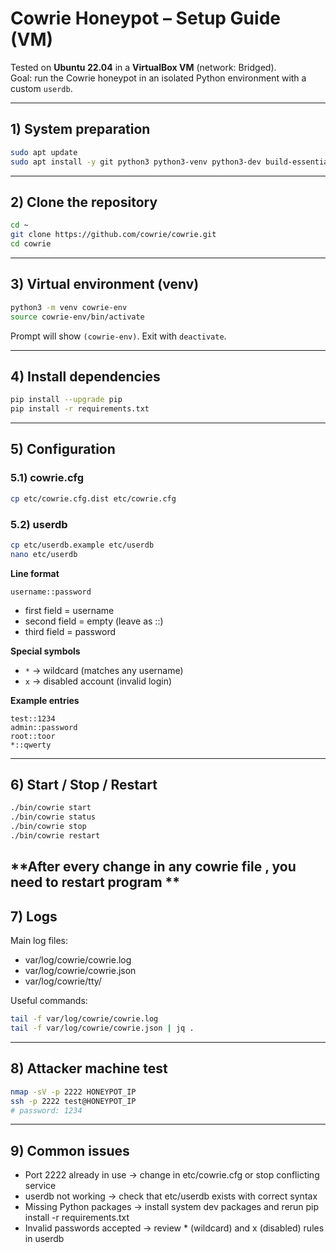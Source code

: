 # Cowrie Honeypot – Setup Guide (VM)

Tested on **Ubuntu 22.04** in a **VirtualBox VM** (network: Bridged).  
Goal: run the Cowrie honeypot in an isolated Python environment with a custom `userdb`.

---

## 1) System preparation
```bash
sudo apt update
sudo apt install -y git python3 python3-venv python3-dev build-essential libssl-dev libffi-dev jq
```

---

## 2) Clone the repository
```bash
cd ~
git clone https://github.com/cowrie/cowrie.git
cd cowrie
```

---

## 3) Virtual environment (venv)
```bash
python3 -m venv cowrie-env
source cowrie-env/bin/activate
```
Prompt will show `(cowrie-env)`. Exit with `deactivate`.

---

## 4) Install dependencies
```bash
pip install --upgrade pip
pip install -r requirements.txt
```

---

## 5) Configuration

### 5.1) cowrie.cfg
```bash
cp etc/cowrie.cfg.dist etc/cowrie.cfg
```

### 5.2) userdb
```bash
cp etc/userdb.example etc/userdb
nano etc/userdb
```

**Line format**
```
username::password
```
- first field = username  
- second field = empty (leave as ::)  
- third field = password  

**Special symbols**
- `*` → wildcard (matches any username)  
- `x` → disabled account (invalid login)  

**Example entries**
```
test::1234
admin::password
root::toor
*::qwerty
```

---

## 6) Start / Stop / Restart
```bash
./bin/cowrie start
./bin/cowrie status
./bin/cowrie stop
./bin/cowrie restart
```

**After every change in any cowrie file , you need to restart program **
---

## 7) Logs
Main log files:
- var/log/cowrie/cowrie.log
- var/log/cowrie/cowrie.json
- var/log/cowrie/tty/

Useful commands:
```bash
tail -f var/log/cowrie/cowrie.log
tail -f var/log/cowrie/cowrie.json | jq .
```

---

## 8) Attacker machine test
```bash
nmap -sV -p 2222 HONEYPOT_IP
ssh -p 2222 test@HONEYPOT_IP
# password: 1234
```

---

## 9) Common issues
- Port 2222 already in use → change in etc/cowrie.cfg or stop conflicting service  
- userdb not working → check that etc/userdb exists with correct syntax  
- Missing Python packages → install system dev packages and rerun pip install -r requirements.txt  
- Invalid passwords accepted → review * (wildcard) and x (disabled) rules in userdb
